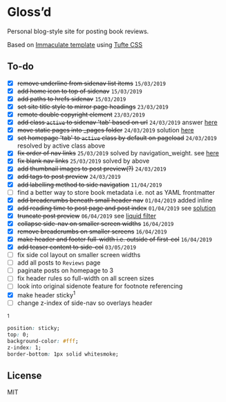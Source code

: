 # Gloss’d

Personal blog-style site for posting book reviews.

Based on [Immaculate template](https://cdn.ampproject.org/c/siawyoung.com/immaculate/) using [Tufte CSS](https://github.com/edwardtufte/tufte-css)

## To-do

- [X] ~~remove underline from sidenav list items~~ `15/03/2019`
- [X] ~~add home icon to top of sidenav~~ `15/03/2019`
- [X] ~~add paths to hrefs sidenav~~ `15/03/2019`
- [X] ~~set site title style to mirror page headings~~ `23/03/2019`
- [X] ~~remote double copyright element~~ `23/03/2019`
- [X] ~~add class `active` to sidenav 'tab' based on url~~ `24/03/2019` answer [here](https://stackoverflow.com/questions/55323978/how-to-add-class-active-to-nav-item-whose-href-is-in-the-location-pathname/55324518#55324518)
- [X] ~~move static pages into _pages folder~~ `24/03/2019` solution [here](https://github.com/jekyll/jekyll/issues/920#issuecomment-63093764)
- [X] ~~set homepage 'tab' to `active` class by default on pageload~~ `24/03/2019` resolved by active class above
- [X] ~~fix order of nav links~~ `25/03/2019` solved by navigation_weight. see [here](https://learn.cloudcannon.com/jekyll/simple-navigation/)
- [X] ~~fix blank nav links~~ `25/03/2019` solved by above
- [X] ~~add thumbnail images to post preview(?)~~ `24/03/2019`
- [X] ~~add tags to post preview~~ `24/03/2019`
- [X] ~~add labelling method to side navigation~~ `11/04/2019`
- [ ] find a better way to store book metadata i.e. not as YAML frontmatter
- [X] ~~add breadcrumbs beneath small header nav~~ `01/04/2019` added inline
- [X] ~~add reading time to post page and post index~~ `01/04/2019` see [solution](https://carlosbecker.com/posts/jekyll-reading-time-without-plugins/)
- [X] ~~truncate post preview~~ `06/04/2019` see [liquid filter](https://shopify.github.io/liquid/filters/truncate/)
- [X] ~~collapse side-nav on smaller screen widths~~ `16/04/2019`
- [X] ~~remove breadcrumbs on smaller screens~~ `16/04/2019`
- [X] ~~make header and footer full-width i.e. outside of first-col~~ `16/04/2019`
- [X] ~~add teaser content to side-col~~ `03/05/2019`
- [ ] fix side col layout on smaller screen widths
- [ ] add all posts to `Reviews` page
- [ ] paginate posts on homepage to 3
- [ ] fix header rules so full-width on all screen sizes
- [ ] look into original sidenote feature for footnote referencing
- [X] make header sticky<sup>1</sup>
- [ ] change z-index of side-nav so overlays header

<sup>1</sup>
``````css
position: sticky;
top: 0;
background-color: #fff;
z-index: 1;
border-bottom: 1px solid whitesmoke;
`````````` 

## License

MIT